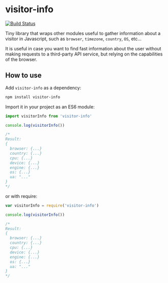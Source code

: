 # visitor-info

[![Build Status](https://travis-ci.org/theboolean/visitor-info.svg?branch=master)](https://travis-ci.org/theboolean/visitor-info)

Tiny library that wraps other modules useful to gather information about a visitor in Javascript, such as `browser`, `timezone`, `country`, `OS`, etc...

It is useful in case you want to find fast information about the user without making requests to a third-party API service, but relying on the capabilities of the browser.

## How to use

Add `visitor-info` as a dependency:

```sh
npm install visitor-info
```

Import it in your project as an ES6 module:

```js
import visitorInfo from 'visitor-info'

console.log(visitorInfo())

/*
Result:
{
  browser: {...}
  country: {...}
  cpu: {...}
  device: {...}
  engine: {...}
  os: {...}
  ua: "..."
}
*/

```

or with require:

```js
var visitorInfo = require('visitor-info')

console.log(visitorInfo())

/*
Result:
{
  browser: {...}
  country: {...}
  cpu: {...}
  device: {...}
  engine: {...}
  os: {...}
  ua: "..."
}
*/

```
